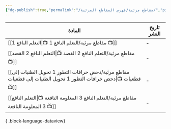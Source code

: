 ```yaml
---
{"dg-publish":true,"permalink":"/مقاطع مرئية/فهرس المقاطع المرئية/","pinned":true,"noteIcon":"✨"}
---
```


| المادة                                                                                                              | تاريخ النشر |
| ------------------------------------------------------------------------------------------------------------------- | ----------- |
| [[مقاطع مرئية/التعلم النافع 1 📺\|التعلم النافع 1 📺]]                                                           | \-          |
| [[مقاطع مرئية/التعلم النافع 2 القصد 📺\|التعلم النافع 2 القصد 📺]]                                               | \-          |
| [[مقاطع مرئية/دحض خرافات التطور 1 تحويل الظنيات إلى قطعيات 📺\|دحض خرافات التطور 1 تحويل الظنيات إلى قطعيات 📺]] | \-          |
| [[مقاطع مرئية/التعلم النافع 3 المعلومة النافعة 📺\|التعلم النافع 3 المعلومة النافعة 📺]]                         | \-          |

{ .block-language-dataview}
